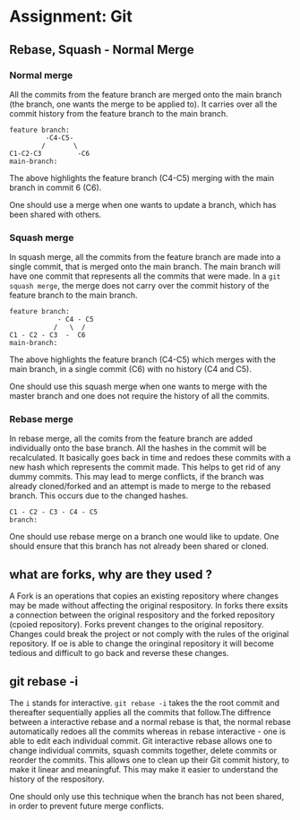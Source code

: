 # Assignment: Git

## Rebase, Squash - Normal Merge

### Normal merge 

All the commits from the feature branch are merged onto the main branch (the branch, one wants the merge to be applied to). It carries over all the commit history from the feature branch to the main branch.

```
feature branch:
         -C4-C5-
        /       \
C1-C2-C3         -C6
main-branch:
```
The above highlights the feature branch (C4-C5) merging with the main branch in commit 6 (C6).  

One should use a merge when one wants to update a branch, which has been shared with others.

### Squash merge 

In squash merge, all the commits from the feature branch are made into a single commit, that is merged onto the main branch. The main branch will have one commit that represents all the commits that were made. In a `git squash merge`, the merge does not carry over the commit history of the feature branch to the main branch. 

```
feature branch:
            - C4 - C5
           /   \  /
C1 - C2 - C3  -  C6
main-branch:
```
The above highlights the feature branch (C4-C5) which merges with the main branch, in a single commit (C6) with no history (C4 and C5).

One should use this squash merge when one wants to merge with the master branch and one does not require the history of all the commits.

### Rebase merge
In rebase merge, all the comits from the feature branch are added individually onto the base branch. All the hashes in the commit will be recalculated. It basically goes back in time and redoes these commits with a new hash which represents the commit made. This helps to get rid of any dummy commits. This may lead to merge conflicts, if the branch was already cloned/forked and an attempt is made to merge to the rebased branch. This occurs due to the changed hashes.

```
C1 - C2 - C3 - C4 - C5
branch:
```

One should use rebase merge on a branch one would like to update. One should ensure that this branch has not already been shared or cloned.

## what are forks, why are they used ?

A Fork is an operations that copies an existing repository where changes may be made without affecting the original respository. In forks there exsits a connection between the original respository and the forked repository (cpoied repository). Forks prevent changes to the original repository. Changes could break the project or not comply with the rules of the original repository. If oe is able to change the oringinal repository  it will become tedious and difficult to go back and reverse these changes.

## git rebase -i
The `i` stands for interactive. `git rebase -i` takes the the root commit and thereafter sequentially applies all the commits that follow.The diffrence between a interactive rebase and a normal rebase is that, the normal rebase automatically redoes all the commits whereas in rebase interactive - one is able to edit each individual commit. Git interactive rebase allows one to change individual commits, squash commits together, delete commits or reorder the commits. This allows one to clean up their Git commit history, to make it linear and meaningfuf. This may make it easier to understand the history of the respository. 

One should only use this technique when the branch has not been shared, in order to prevent future merge conflicts.